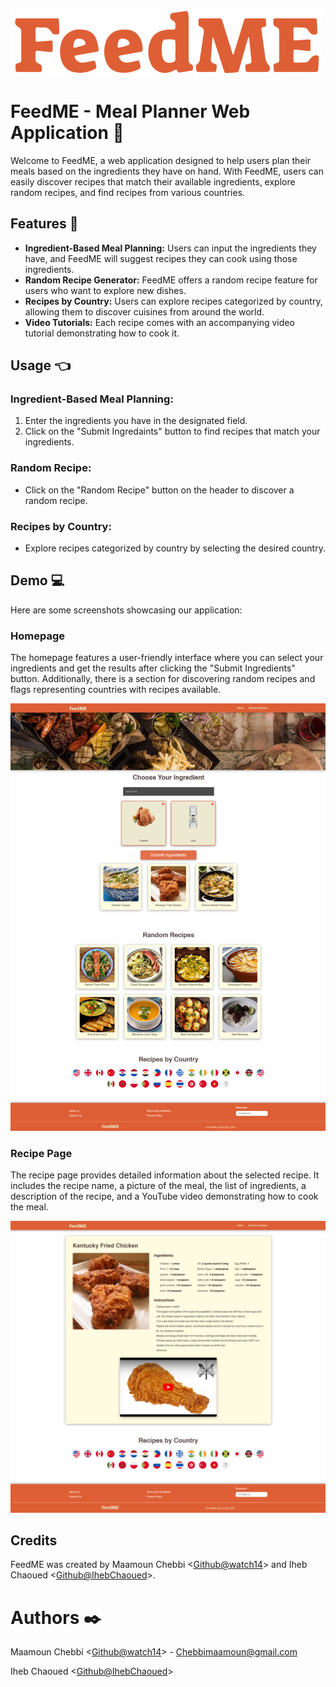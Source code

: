 ![Alt text](Pictures/logo-Orange.png)
# 

# FeedME - Meal Planner Web Application 🥞

Welcome to FeedME, a web application designed to help users plan their meals based on the ingredients they have on hand. With FeedME, users can easily discover recipes that match their available ingredients, explore random recipes, and find recipes from various countries.

## Features 🔎
- **Ingredient-Based Meal Planning:** Users can input the ingredients they have, and FeedME will suggest recipes they can cook using those ingredients.
- **Random Recipe Generator:** FeedME offers a random recipe feature for users who want to explore new dishes.
- **Recipes by Country:** Users can explore recipes categorized by country, allowing them to discover cuisines from around the world.
- **Video Tutorials:** Each recipe comes with an accompanying video tutorial demonstrating how to cook it.


## Usage 👈
### Ingredient-Based Meal Planning:
1. Enter the ingredients you have in the designated field.
2. Click on the "Submit Ingredaints" button to find recipes that match your ingredients.

### Random Recipe:
- Click on the "Random Recipe" button on the header to discover a random recipe.

### Recipes by Country:
- Explore recipes categorized by country by selecting the desired country.

## Demo 💻

Here are some screenshots showcasing our application:
### Homepage
The homepage features a user-friendly interface where you can select your ingredients and get the results after clicking the "Submit Ingredients" button. Additionally, there is a section for discovering random recipes and flags representing countries with recipes available.

![Homepage](/pictures/home_page.png)


### Recipe Page
The recipe page provides detailed information about the selected recipe. It includes the recipe name, a picture of the meal, the list of ingredients, a description of the recipe, and a YouTube video demonstrating how to cook the meal.

![Recipe Page](/pictures/recipe_page.png)

## Credits
FeedME was created by Maamoun Chebbi <[Github@watch14](https://github.com/watch14)> 
and Iheb Chaoued <[Github@IhebChaoued](https://github.com/IhebChaoued)>.


# Authors ✒️
Maamoun Chebbi <[Github@watch14](https://github.com/watch14)> - Chebbimaamoun@gmail.com

Iheb Chaoued <[Github@IhebChaoued](https://github.com/IhebChaoued)>